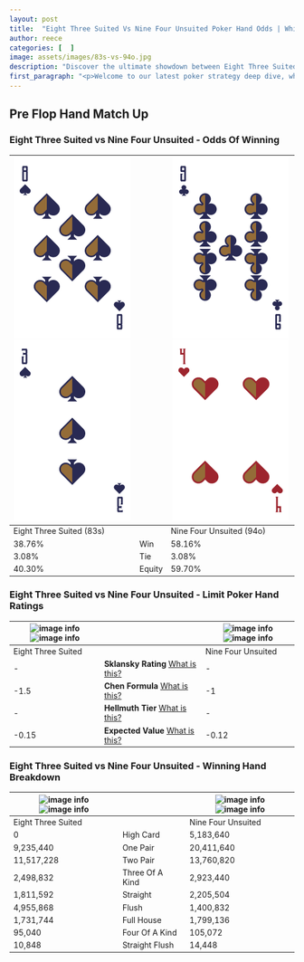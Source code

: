 ```yaml
---
layout: post
title:  "Eight Three Suited Vs Nine Four Unsuited Poker Hand Odds | Which Is The Better Hand In Poker? A Complete Guide"
author: reece
categories: [  ]
image: assets/images/83s-vs-94o.jpg
description: "Discover the ultimate showdown between Eight Three Suited and Nine Four Unsuited in poker! Uncover the odds, strategies, and scenarios where one hand triumphs over the other. Get ready to up your poker game with this thrilling analysis."
first_paragraph: "<p>Welcome to our latest poker strategy deep dive, where we're pitting two distinct hands against each other in a high-stakes showdown: Eight Three Suited vs Nine Four Unsuited.</p><p>In the dynamic world of poker, every decision counts, and knowing which hand holds the upper hand is key to your success at the table.</p><p>In this article, we'll dissect these two hands, explore the scenarios where one dominates the other, and equip you with the knowledge to make strategic choices that can tip the odds in your favor.</p><p>Get ready to unravel the intriguing dynamics of these poker hands and elevate your game to new heights.</p>"
---
```




[comment]: # (sp0)

## Pre Flop Hand Match Up

<div class="table hand-ratings" markdown="1"> 



### Eight Three Suited vs Nine Four Unsuited - Odds Of Winning


    
| ![image info](assets/images/hand1/8.png) ![image info](assets/images/hand1/3.png) |  | ![image info](assets/images/hand2/9.png) ![image info](assets/images/hand2/4o.png) |
| -------- | -------- | -------- |
| Eight Three Suited (83s) |  | Nine Four Unsuited (94o) |
| 38.76% | Win | 58.16% |
| 3.08% | Tie | 3.08% |
| 40.30% | Equity | 59.70% |




[comment]: # (sp1)



### Eight Three Suited vs Nine Four Unsuited - Limit Poker Hand Ratings


    
| ![image info](https://www.riverpairs.com/assets/images/hand1/8.png) ![image info](https://www.riverpairs.com/assets/images/hand1/3.png) |  | ![image info](https://www.riverpairs.com/assets/images/hand2/9.png) ![image info](https://www.riverpairs.com/assets/images/hand2/4o.png) |
| -------- | -------- | -------- |
| Eight Three Suited |  | Nine Four Unsuited |
| - | **Sklansky Rating** [What is this?](/sklansky-rating-explained) | - |
| -1.5 | **Chen Formula** [What is this?](/chen-formula-explained) | -1 |
| - | **Hellmuth Tier** [What is this?](/Hellmuth-tier-explained) | - |
| -0.15 | **Expected Value** [What is this?](/expected-value-explained) | -0.12 |




[comment]: # (sp2)



### Eight Three Suited vs Nine Four Unsuited - Winning Hand Breakdown


    
| ![image info](https://www.riverpairs.com/assets/images/hand1/8.png) ![image info](https://www.riverpairs.com/assets/images/hand1/3.png) |  | ![image info](https://www.riverpairs.com/assets/images/hand2/9.png) ![image info](https://www.riverpairs.com/assets/images/hand2/4o.png) |
| -------- | -------- | -------- |
| Eight Three Suited |  | Nine Four Unsuited |
| 0 | High Card | 5,183,640 |
| 9,235,440 | One Pair | 20,411,640 |
| 11,517,228 | Two Pair | 13,760,820 |
| 2,498,832 | Three Of A Kind | 2,923,440 |
| 1,811,592 | Straight | 2,205,504 |
| 4,955,868 | Flush | 1,400,832 |
| 1,731,744 | Full House | 1,799,136 |
| 95,040 | Four Of A Kind | 105,072 |
| 10,848 | Straight Flush | 14,448 |




[comment]: # (sp3)



</div>

[comment]: # (sp4)



[comment]: # (sp5)

